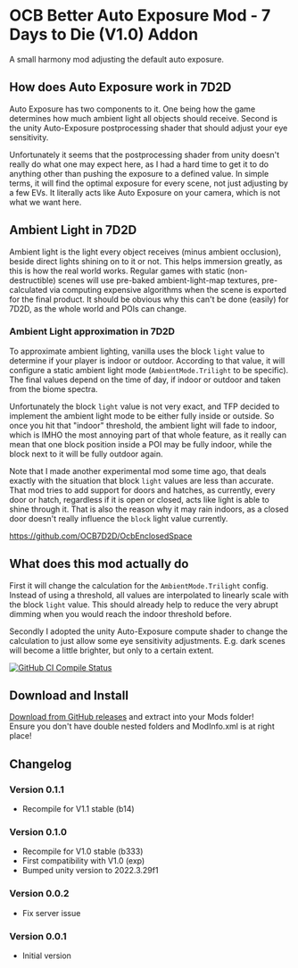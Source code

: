 # OCB Better Auto Exposure Mod - 7 Days to Die (V1.0) Addon

A small harmony mod adjusting the default auto exposure.

## How does Auto Exposure work in 7D2D

Auto Exposure has two components to it. One being how the game determines how
much ambient light all objects should receive. Second is the unity Auto-Exposure
postprocessing shader that should adjust your eye sensitivity.

Unfortunately it seems that the postprocessing shader from unity doesn't really
do what one may expect here, as I had a hard time to get it to do anything other
than pushing the exposure to a defined value. In simple terms, it will find the
optimal exposure for every scene, not just adjusting by a few EVs. It literally
acts like Auto Exposure on your camera, which is not what we want here.

## Ambient Light in 7D2D

Ambient light is the light every object receives (minus ambient occlusion), beside
direct lights shining on to it or not. This helps immersion greatly, as this is how
the real world works. Regular games with static (non-destructible) scenes will use
pre-baked ambient-light-map textures, pre-calculated via computing expensive
algorithms when the scene is exported for the final product. It should be obvious
why this can't be done (easily) for 7D2D, as the whole world and POIs can change.

### Ambient Light approximation in 7D2D

To approximate ambient lighting, vanilla uses the block `light` value to determine
if your player is indoor or outdoor. According to that value, it will configure a
static ambient light mode (`AmbientMode.Trilight` to be specific). The final values
depend on the time of day, if indoor or outdoor and taken from the biome spectra.

Unfortunately the block `light` value is not very exact, and TFP decided to
implement the ambient light mode to be either fully inside or outside. So once
you hit that "indoor" threshold, the ambient light will fade to indoor, which
is IMHO the most annoying part of that whole feature, as it really can mean
that one block position inside a POI may be fully indoor, while the block
next to it will be fully outdoor again.

Note that I made another experimental mod some time ago, that deals exactly
with the situation that block `light` values are less than accurate. That
mod tries to add support for doors and hatches, as currently, every door or
hatch, regardless if it is open or closed, acts like light is able to shine
through it. That is also the reason why it may rain indoors, as a closed door
doesn't really influence the `block` light value currently.

https://github.com/OCB7D2D/OcbEnclosedSpace

## What does this mod actually do

First it will change the calculation for the `AmbientMode.Trilight` config.
Instead of using a threshold, all values are interpolated to linearly scale
with the block `light` value. This should already help to reduce the very
abrupt dimming when you would reach the indoor threshold before.

Secondly I adopted the unity Auto-Exposure compute shader to change the
calculation to just allow some eye sensitivity adjustments. E.g. dark
scenes will become a little brighter, but only to a certain extent.

[![GitHub CI Compile Status][4]][3]

## Download and Install

[Download from GitHub releases][2] and extract into your Mods folder!  
Ensure you don't have double nested folders and ModInfo.xml is at right place!

## Changelog

### Version 0.1.1

- Recompile for V1.1 stable (b14)

### Version 0.1.0

- Recompile for V1.0 stable (b333)
- First compatibility with V1.0 (exp)
- Bumped unity version to 2022.3.29f1

### Version 0.0.2

- Fix server issue

### Version 0.0.1

- Initial version

[1]: https://github.com/OCB7D2D/OcbAutoExposure
[2]: https://github.com/OCB7D2D/OcbAutoExposure/releases
[3]: https://github.com/OCB7D2D/OcbAutoExposure/actions/workflows/ci.yml
[4]: https://github.com/OCB7D2D/OcbAutoExposure/actions/workflows/ci.yml/badge.svg

